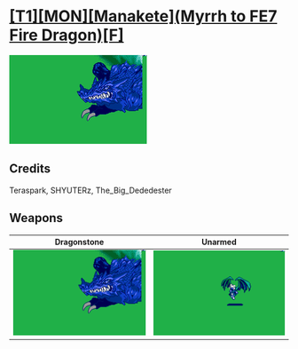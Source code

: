 # [\[T1\]\[MON\]\[Manakete\]\(Myrrh to FE7 Fire Dragon\)\[F\]](../%5BT1%5D%5BMON%5D%5BManakete%5D(Myrrh%20to%20FE7%20Fire%20Dragon)%5BF%5D)

<img src="./8.%20Dragonstone/Dragonstone_000.png" alt="[T1][MON][Manakete](Myrrh to FE7 Fire Dragon)[F] standing" />

## Credits

Teraspark, SHYUTERz, The_Big_Dededester

## Weapons


|Dragonstone |Unarmed |
|  :---: | :---: |
| <img alt="Dragonstone animation" src="./8.%20Dragonstone/Dragonstone.gif" /> | <img alt="Unarmed animation" src="./8.%20Unarmed/Unarmed.gif" /> |

